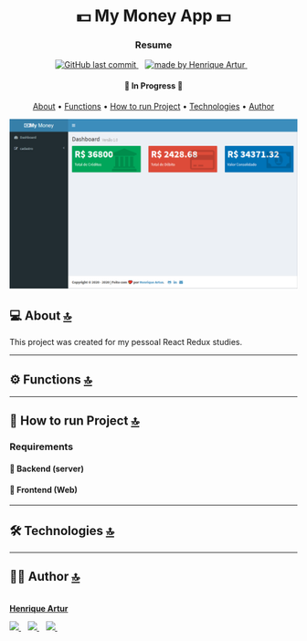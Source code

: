 <h1 align="center" id='top'>
     💵 My Money App 💵
</h1>

<h3 align="center">
    Resume
</h3>

<p align="center">
  <a href="https://github.com/HenriqueArtur/">
    <img alt="GitHub last commit" src="https://img.shields.io/github/last-commit/HenriqueArtur/my-money-app?color=181433&logoColor=181433&style=for-the-badge">
  </a>&nbsp;&nbsp;

  <a href="https://henriqueartur.com">
    <img src="https://img.shields.io/badge/Made_by-Henrique_Artur-flat?&style=for-the-badge&logoColor=181433&labelColor=F12166&color=181433&logoWidth=30" alt="made by Henrique Artur"/>
  </a>&nbsp;&nbsp;
 
</p>

<h4 align="center">
	🚧 In Progress 🚧
</h4>

<p align="center">
 <a href="#about">About</a> •
 <a href="#functions">Functions</a> • 
 <a href="#project">How to run Project</a> • 
 <a href="#technologies">Technologies</a> • 
 <a href="#author">Author</a>
</p>

<img alt="My Money App Screenshott" src="img/my-money-app-screenshot.png">

<h2 id='about'>💻 About <a href="#top">🔝</a></h2>
This project was created for my pessoal React Redux studies.

---

<h2 id='functions'>⚙️ Functions <a href="#top">🔝</a></h2>


---

<h2 id='project'>🚀 How to run Project <a href="#top">🔝</a></h2>


### Requirements


#### 🎲 Backend (server)


#### 🧭 Frontend (Web)


---

<h2 id='technologies'>🛠 Technologies <a href="#top">🔝</a></h2>


---

<h2 id='author'>🦸‍♂️ Author <a href="#top">🔝</a></h2>
<p>
    <a href="https://henriqueartur.com">
        <img style="border-radius: 50%;" src="https://avatars1.githubusercontent.com/u/32515155?s=460&u=0c33e34ecc26af5d2144898e23c13a69d0c659e5&v=4" width="100px;" alt=""/>
        <br />
        <author><b>Henrique Artur</b></author>
    </a>
</p>
<p>
  <a href="mailto:contato@henriqueartur.com">
    <img src="https://img.shields.io/badge/Email-flat?logo=GMail&style=for-the-badge&logoColor=181433&labelColor=F12166&color=181433&logoWidth=30" />
  </a>&nbsp;&nbsp;
  <a href="https://www.linkedin.com/in/henriqueartur/">
    <img src="https://img.shields.io/badge/LinkedIn-flat?logo=LinkedIn&style=for-the-badge&logoColor=181433&labelColor=F12166&color=181433&logoWidth=30" />
  </a>&nbsp;&nbsp;
  <a href="https://github.com/HenriqueArtur/">
    <img src="https://img.shields.io/badge/GitHub-flat?logo=GitHub&style=for-the-badge&logoColor=181433&labelColor=F12166&color=181433&logoWidth=30" />
  </a>&nbsp;&nbsp;
</p>